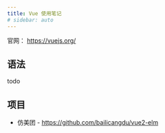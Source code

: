 ```yaml
---
title: Vue 使用笔记
# sidebar: auto
---
```


官网： <https://vuejs.org/>

## 语法

todo

## 项目

+ 仿美团 - <https://github.com/bailicangdu/vue2-elm>
